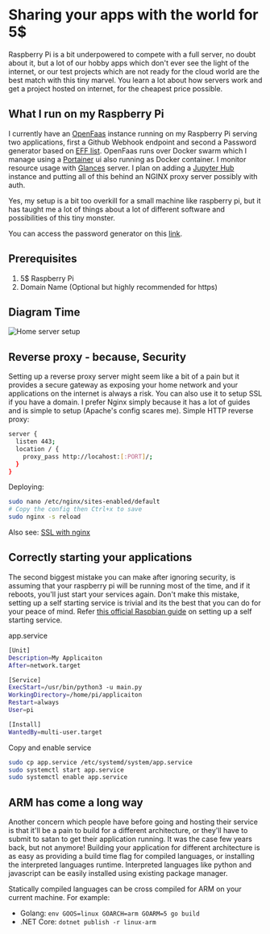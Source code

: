 # Sharing your apps with the world for 5$

Raspberry Pi is a bit underpowered to compete with a full server, no doubt about it, but a lot of our hobby apps which don't ever see the light of the internet, or our test projects which are not ready for the cloud world are the best match with this tiny marvel. You learn a lot about how servers work and get a project hosted on internet, for the cheapest price possible.

## What I run on my Raspberry Pi

I currently have an [OpenFaas](https://docs.openfaas.com/) instance running on my Raspberry Pi serving two applications, first a Github Webhook endpoint and second a Password generator based on [EFF list](https://www.eff.org/dice).  OpenFaas runs over Docker swarm which I manage using a [Portainer](https://www.portainer.io/) ui also running as Docker container. I monitor resource usage with [Glances](https://nicolargo.github.io/glances/) server. I plan on adding a [Jupyter Hub](https://jupyterhub.readthedocs.io/en/stable/) instance and putting all of this behind an NGINX proxy server possibly with auth.

Yes, my setup is a bit too overkill for a small machine like raspberry pi, but it has taught me a lot of things about a lot of different software and possibilities of this tiny monster.

You can access the password generator on this [link](https://home.zeerorg.site:3333/).

## Prerequisites

1. 5$ Raspberry Pi
2. Domain Name (Optional but highly recommended for https)

## Diagram Time

![Home server setup](https://zeerorgprocessedblog.blob.core.windows.net/photos/rpiserver.jpg)

## Reverse proxy - because, Security

Setting up a reverse proxy server might seem like a bit of a pain but it provides a secure gateway as exposing your home network and your applications on the internet is always a risk. You can also use it to setup SSL if you have a domain. I prefer Nginx simply because it has a lot of guides and is simple to setup (Apache's config scares me). Simple HTTP reverse proxy:

```bash
server {
  listen 443;
  location / {
    proxy_pass http://locahost:[:PORT]/;
  }
}
```

Deploying:

```bash
sudo nano /etc/nginx/sites-enabled/default
# Copy the config then Ctrl+x to save
sudo nginx -s reload
```

Also see: [SSL with nginx](https://www.digitalocean.com/community/tutorials/how-to-create-an-ssl-certificate-on-nginx-for-ubuntu-14-04)

## Correctly starting your applications

The second biggest mistake you can make after ignoring security, is assuming that your raspberry pi will be running most of the time, and if it reboots, you'll just start your services again. Don't make this mistake, setting up a self starting service is trivial and its the best that you can do for your peace of mind. Refer [this official Raspbian guide](https://www.raspberrypi.org/documentation/linux/usage/systemd.md) on setting up a self starting service.

app.service

```bash
[Unit]
Description=My Applicaiton
After=network.target

[Service]
ExecStart=/usr/bin/python3 -u main.py
WorkingDirectory=/home/pi/applicaiton
Restart=always
User=pi

[Install]
WantedBy=multi-user.target
```

Copy and enable service

```bash
sudo cp app.service /etc/systemd/system/app.service
sudo systemctl start app.service
sudo systemctl enable app.service
```

## ARM has come a long way

Another concern which people have before going and hosting their service is that it'll be a pain to build for a different architecture, or they'll have to submit to satan to get their application running. It was the case few years back, but not anymore! Building your application for different architecture is as easy as providing a build time flag for compiled languages, or installing the interpreted languages runtime. Interpreted languages like python and javascript can be easily installed using existing package manager.

Statically compiled languages can be cross compiled for ARM on your current machine. For example:

- Golang: `env GOOS=linux GOARCH=arm GOARM=5 go build`
- .NET Core: `dotnet publish -r linux-arm`
